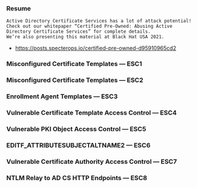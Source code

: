### Resume

```
Active Directory Certificate Services has a lot of attack potential! Check out our whitepaper “Certified Pre-Owned: Abusing Active Directory Certificate Services” for complete details. 
We’re also presenting this material at Black Hat USA 2021.
```

* https://posts.specterops.io/certified-pre-owned-d95910965cd2

### Misconfigured Certificate Templates — ESC1
### Misconfigured Certificate Templates — ESC2
### Enrollment Agent Templates — ESC3
### Vulnerable Certificate Template Access Control — ESC4
### Vulnerable PKI Object Access Control — ESC5
### EDITF_ATTRIBUTESUBJECTALTNAME2 — ESC6
### Vulnerable Certificate Authority Access Control — ESC7
### NTLM Relay to AD CS HTTP Endpoints — ESC8
